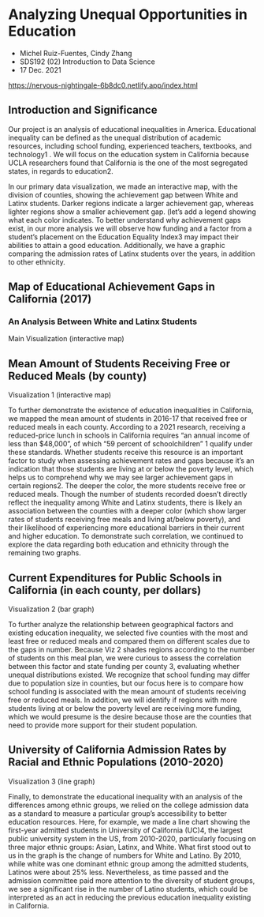 # Analyzing Unequal Opportunities in Education 

- Michel Ruiz-Fuentes, Cindy Zhang
- SDS192 (02) Introduction to Data Science
- 17 Dec. 2021

https://nervous-nightingale-6b8dc0.netlify.app/index.html

## Introduction and Significance 

Our project is an analysis of educational inequalities in America. Educational inequality can be defined as the unequal distribution of academic resources, including school funding, experienced teachers, textbooks, and technology1 . We will focus on the education system in California because UCLA researchers found that California is the one of the most segregated states, in regards to education2.

In our primary data visualization, we made an interactive map, with the division of counties, showing the achievement gap between White and Latinx students. Darker regions indicate a larger achievement gap, whereas lighter regions show a smaller achievement gap. (let’s add a legend showing what each color indicates. To better understand why achievement gaps exist, in our more analysis we will observe how funding and a factor from a student’s placement on the Education Equality Index3 may impact their abilities to attain a good education. Additionally, we have a graphic comparing the admission rates of Latinx students over the years, in addition to other ethnicity.

## Map of Educational Achievement Gaps in California (2017)
### An Analysis Between White and Latinx Students

Main Visualization (interactive map)

## Mean Amount of Students Receiving Free or Reduced Meals (by county)

Visualization 1 (interactive map)

To further demonstrate the existence of education inequalities in California, we mapped the mean amount of students in 2016-17 that received free or reduced meals in each county. According to a 2021 research, receiving a reduced-price lunch in schools in California requires “an annual income of less than $48,000”, of which “59 percent of schoolchildren” 1 qualify under these standards. Whether students receive this resource is an important factor to study when assessing achievement rates and gaps because it’s an indication that those students are living at or below the poverty level, which helps us to comprehend why we may see larger achievement gaps in certain regions2. The deeper the color, the more students receive free or reduced meals. Though the number of students recorded doesn’t directly reflect the inequality among White and Latinx students, there is likely an association between the counties with a deeper color (which show larger rates of students receiving free meals and living at/below poverty), and their likelihood of experiencing more educational barriers in their current and higher education. To demonstrate such correlation, we continued to explore the data regarding both education and ethnicity through the remaining two graphs.

## Current Expenditures for Public Schools in California (in each county, per dollars)

Visualization 2 (bar graph)

To further analyze the relationship between geographical factors and existing education inequality, we selected five counties with the most and least free or reduced meals and compared them on different scales due to the gaps in number. Because Viz 2 shades regions according to the number of students on this meal plan, we were curious to assess the correlation between this factor and state funding per county 3, evaluating whether unequal distributions existed. We recognize that school funding may differ due to population size in counties, but our focus here is to compare how school funding is associated with the mean amount of students receiving free or reduced meals. In addition, we will identify if regions with more students living at or below the poverty level are receiving more funding, which we would presume is the desire because those are the counties that need to provide more support for their student population.

## University of California Admission Rates by Racial and Ethnic Populations (2010-2020)

Visualization 3 (line graph)

Finally, to demonstrate the educational inequality with an analysis of the differences among ethnic groups, we relied on the college admission data as a standard to measure a particular group’s accessibility to better education resources. Here, for example, we made a line chart showing the first-year admitted students in University of California (UC)4, the largest public university system in the US, from 2010-2020, particularly focusing on three major ethnic groups: Asian, Latinx, and White. What first stood out to us in the graph is the change of numbers for White and Latino. By 2010, while white was one dominant ethnic group among the admitted students, Latinos were about 25% less. Nevertheless, as time passed and the admission committee paid more attention to the diversity of student groups, we see a significant rise in the number of Latino students, which could be interpreted as an act in reducing the previous education inequality existing in California.

